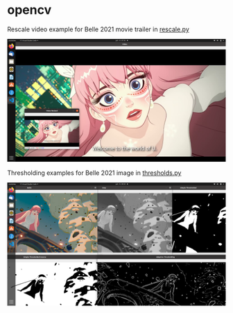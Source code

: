 # opencv

Rescale video example for Belle 2021 movie trailer in [rescale.py](https://github.com/verneh/opencv/blob/main/rescale.py)

![Rescaled Belle](https://github.com/verneh/opencv/blob/main/images/rescale.png)

Thresholding examples for Belle 2021 image in [thresholds.py](https://github.com/verneh/opencv/blob/main/thresholds.py)

![Example Thresholds](https://github.com/verneh/opencv/blob/main/images/thresholds.png)
